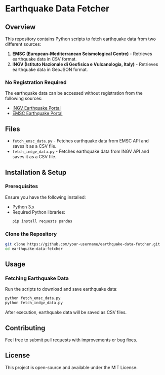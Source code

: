 # Earthquake Data Fetcher

## Overview
This repository contains Python scripts to fetch earthquake data from two different sources:

1. **EMSC (European-Mediterranean Seismological Centre)** - Retrieves earthquake data in CSV format.
2. **INGV (Istituto Nazionale di Geofisica e Vulcanologia, Italy)** - Retrieves earthquake data in GeoJSON format.

### No Registration Required
The earthquake data can be accessed without registration from the following sources:
- [INGV Earthquake Portal](https://terremoti.ingv.it/)
- [EMSC Earthquake Portal](https://emsc-csem.org/)

## Files
- `fetch_emsc_data.py` - Fetches earthquake data from EMSC API and saves it as a CSV file.
- `fetch_indgv_data.py` - Fetches earthquake data from INGV API and saves it as a CSV file.

## Installation & Setup
### Prerequisites
Ensure you have the following installed:
- Python 3.x
- Required Python libraries:
  ```sh
  pip install requests pandas
  ```

### Clone the Repository
```sh
git clone https://github.com/your-username/earthquake-data-fetcher.git
cd earthquake-data-fetcher
```

## Usage
### Fetching Earthquake Data
Run the scripts to download and save earthquake data:
```sh
python fetch_emsc_data.py
python fetch_indgv_data.py
```

After execution, earthquake data will be saved as CSV files.

## Contributing
Feel free to submit pull requests with improvements or bug fixes.

## License
This project is open-source and available under the MIT License.

